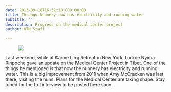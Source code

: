 ```yaml
---
date: 2013-09-18T16:32:10.000+00:00
title: Thrangu Nunnery now has electricity and running water
subtitle: ''
description: Progress on the medical center project
author: HTN Staff

---
```

<figure class="blog-photo">

![](/media/Lodroe-Nyima-Rinpoche.jpg)</figure>

Last weekend, while at Karme Ling Retreat in New York, Lodroe Nyima Rinpoche gave an update on the Medical Center Project in Tibet. One of the things he mentioned is that now the nunnery has electricity and running water. This is a big improvement from 2011 when Amy McCracken was last there, visiting the nuns. Plans for the Medical Center are taking shape. Stay tuned for the full interview to be posted here soon.